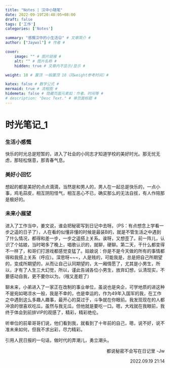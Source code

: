 ```yaml
---
title: "Notes | 汉中小随笔"
date: 2022-09-19T20:48:05+08:00
draft: false
tags: ['工作']
categories: ['Notes']

summary: "感慨汉中的小生活😛" # 文章简介 #
author: ["Jaywxl"] # 作者 #

cover:
    image: "" # 图片链接 #
    alt: "" # 图片名称 #
    hidden: true # 文章内不显示/显示 #

weight: 10 # 置顶 一般置顶 10（同weight参考时间）#

katex: false # 数学公式 #
mermaid: true # 流程图 #
hidemeta: false # 隐藏页面元素如：作者、时间等 #
# description: "Desc Text." # 单页面标题 #
---
```


# 时光笔记_1
### 生活小感慨
  快乐的时光总是短暂的，进入了社会的小同志才知道学校的美好时光。那无忧无虑，那轻松惬意，那青春气息。
### 美好小回忆
  想起的都是美好的点点滴滴，当然是和男人的，男人在一起总是快乐的，一点小事，鸡毛蒜皮，相互阴阳怪气，相互恶心不已，确实那么的无法自拔，有人作陪那是极好的。
### 未来小展望
  进入了工作当中，姜文说，谁会把秘密写到日记中去呀。（PS：有点想念上学看一步之遥的日子了），人在看的似懂非懂的时候是最装B的，就是不管生活之中遇到了什么情况，都得和差一步，一步之遥搭上关系。诶呀，又想歪了。前一阵儿，认识了个姑娘，当时喝多了晚上，唱歌认识的，就聊，硬聊。第二天，干什么都变得不一样了，和哥们打游戏都感觉变猛了。姑娘说：你是不是今天做的所有的事情都得和我搭上关系（呼应）。深思呀~~~，人是贱的，可能我是，总是把自己所期望的，变成所期望的，从而让自己认同期望的，太一厢情愿了，尤其是小男生，所以，才有了人生三大幻觉，所以，谨此告诫各位小男生，放弃幻想，认清现实，不要感动自我，更不要你以为。（哦又差题了）  

  聊未来，小弟进入了一家正在改制的事业单位，虽说也是央企，可学地质的进这种不是宛如喝凉水一般，我是不幸的，也是幸运的，作为49年入国军的我，在工作之中遇到这么多趣人趣事，最开心的莫过于，斗争就在你眼前。我发现现在的人都冲浪的很喜欢吃瓜，虽然与我无瓜，但他就是要吃一口。嗯，大戏就在我眼前，我终于体会到前排VIP的观感了，精彩，精彩绝伦。  
  
  听单位的前辈哥哥们说，他们看到我，就看到了十年前的自己，嗯，说不好，说不准未来如何，但我不求出彩，尽力精彩。

  引用人民日报的一句话，做时代的弄潮儿，勇立潮头。



<p align='right'>都说秘密不会写在日记里 -Jw  

<p align='right'>2022.09.19 21:14




